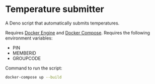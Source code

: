 # Temperature submitter

A Deno script that automatically submits temperatures.

Requires [Docker Engine](https://docs.docker.com/engine/install/) and [Docker Compose](https://docs.docker.com/compose/install/).
Requires the following environment variables:

- PIN
- MEMBERID
- GROUPCODE

Command to run the script:

```bash
docker-compose up --build
```
